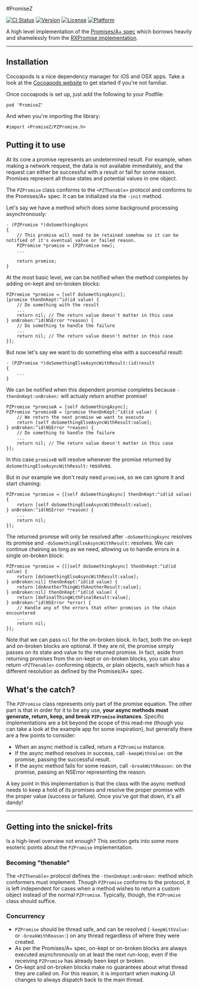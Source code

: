 #PromiseZ

[![CI Status](http://img.shields.io/travis/zradke/PromiseZ.svg?style=flat)](https://travis-ci.org/zradke/PromiseZ)
[![Version](https://img.shields.io/cocoapods/v/PromiseZ.svg?style=flat)](http://cocoapods.org/pods/PromiseZ)
[![License](https://img.shields.io/cocoapods/l/PromiseZ.svg?style=flat)](http://cocoapods.org/pods/PromiseZ)
[![Platform](https://img.shields.io/cocoapods/p/PromiseZ.svg?style=flat)](http://cocoapods.org/pods/PromiseZ)

A high level implementation of the [Promises/A+ spec](https://github.com/promises-aplus/promises-spec) which borrows heavily and shamelessly from the [RXPromise implementation](https://github.com/couchdeveloper/RXPromise).

---

## Installation

Cocoapods is a nice dependency manager for iOS and OSX apps. Take a look at the [Cocoapods website](https://github.com/CocoaPods/CocoaPods) to get started if you're not familiar.

Once cocoapods is set up, just add the following to your Podfile:

    pod 'PromiseZ'

And when you're importing the library:

	#import <PromiseZ/PZPromise.h>

## Putting it to use

At its core a promise represents an undetermined result. For example, when making a network request, the data is not available immediately, and the request can either be successful with a result or fail for some reason. Promises represent all those states and potential values in one object.

The `PZPromise` class conforms to the `<PZThenable>` protocol and conforms to the Promises/A+ spec. It can be initialized via the `-init` method.

Let's say we have a method which does some background processing asynchronously:

	- (PZPromise *)doSomethingAsync
	{
		// This promise will need to be retained somehow so it can be notified of it's eventual value or failed reason.
		PZPromise *promise = [PZPromise new];
		...
		
		return promise;
	}

At the most basic level, we can be notified when the method completes by adding on-kept and on-broken blocks:

	PZPromise *promise = [self doSomethingAsync];
	[promise thenOnKept:^id(id value) {
		// Do something with the result
		...
		return nil; // The return value doesn't matter in this case
	} onBroken:^id(NSError *reason) {
		// Do something to handle the failure
		...
		return nil; // The return value doesn't matter in this case
	}];

But now let's say we want to do something else with a successful result:

	- (PZPromise *)doSomethingElseAsyncWithResult:(id)result
	{
		...
	}

We can be notified when this dependent promise completes because `-thenOnKept:onBroken:` will actualy return another promise!

	PZPromise *promiseA = [self doSomethingAsync];
	PZPromise *promiseB = [promise thenOnKept:^id(id value) {
		// We return the next promise we want to execute
		return [self doSomethingElseAsyncWithResult:value];
	} onBroken:^id(NSError *reason) {
		// Do something to handle the failure
		...
		return nil; // The return value doesn't matter in this case
	}];

In this case `promiseB` will resolve whenever the promise returned by `doSomethingElseAsyncWithResult:` resolves.

But in our example we don't realy need `promiseA`, so we can ignore it and start chaining:

	PZPromise *promise = [[self doSomethingAsync] thenOnKept:^id(id value) {
		return [self doSomethingElseAsyncWithResult:value];
	} onBroken:^id(NSError *reason) {
		...
		return nil;
	}];

The returned promise will only be resolved after `-doSomethingAsync` resolves its promise and `-doSomethingElseAsyncWithResult:` resolves. We can continue chaining as long as we need, allowing us to handle errors in a single on-broken block:

	PZPromise *promise = [[[self doSomethingAsync] thenOnKept:^id(id value) {
		return [doSomethingElseAsyncWithResult:value];
	} onBroken:nil] thenOnKept:^id(id value) {
		return [doAnotherThingWithAnotherResult:value];
	} onBroken:nil] thenOnKept:^id(id value) {
		return [doFinalThingWithFinalResult:value];
	} onBroken:^id(NSError *error) {
		// Handle any of the errors that other promises in the chain encountered
		...
		return nil;
	}];

Note that we can pass `nil` for the on-broken block. In fact, both the on-kept and on-broken blocks are optional. If they are nil, the promise simply passes on its state and value to the returned promise. In fact, aside from returning promises from the on-kept or on-broken blocks, you can also return `<PZThenable>` conforming objects, or plain objects, each which has a different resolution as defined by the Promises/A+ spec.

## What's the catch?

The `PZPromise` class represents only part of the promise equation. The other part is that in order for it to be any use, **your async methods must generate, return, keep, and break `PZPromise` instances**. Specific implementations are a bit beyond the scope of this read-me (though you can take a look at the example app for some inspiration), but generally there are a few points to consider:

* When an async method is called, return a `PZPromise` instance.
* If the async method resolves in success, call `-keepWithValue:` on the promise, passing the successful result.
* If the async method fails for some reason, call `-breakWithReason:` on the promise, passing an NSError representing the reason.

A key point in this implementation is that the class with the async method needs to keep a hold of its promises and resolve the proper promise with the proper value (success or failure). Once you've got that down, it's all dandy!

---

## Getting into the snickel-frits

Is a high-level overview not enough? This section gets into some more esoteric points about the `PZPromise` implementation.

### Becoming "thenable"
The `<PZThenable>` protocol defines the `-thenOnKept:onBroken:` method which conformers must implement. Though `PZPromise` conforms to the protocol, it is left independent for cases when a method wishes to return a custom object instead of the normal `PZPromise`. Typically, though, the `PZPromise` class should suffice.

### Concurrency
* `PZPromise` should be thread safe, and can be resolved (`-keepWithValue:` or `-breakWithReason:`) on any thread regardless of where they were created.
* As per the Promises/A+ spec, on-kept or on-broken blocks are always executed asynchronously on at least the next run-loop, even if the receiving `PZPromise` has already been kept or broken.
* On-kept and on-broken blocks make no guarantees about what thread they are called on. For this reason, it is important when making UI changes to always dispatch back to the main thread.
